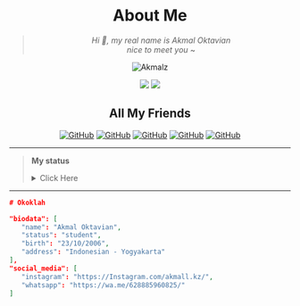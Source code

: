 <h1 align="center">About Me</h1>

<div align="center">

> _Hi :wave:, my real name is Akmal Oktavian<br>nice to meet you_ ~

</div>

<p align="center">
  <img src="http://readme-typing-svg.herokuapp.com?color=%230B80F7&center=true&vCenter=true&multiline=false&lines=Student.;Love+anything.;Still+learning+programming.;Thank+you~" alt="Akmalz">
</p>

<div align="center">
 
<a href="https://wa.me/qr/MJ5QGFNI7ATVG1" target="blank"><img src="https://img.shields.io/badge/Whatsapp-30302f?style=social&logo=whatsapp" /></a>
<a href="http://www.instagram.com/akmall.kz" target="blank"><img src="https://img.shields.io/badge/Instagram-30302f?style=social&logo=instagram" /></a>
<br>
  
<h2 align="center">All My Friends</h2>

<a href="https://github.com/ramlan404"><img alt="GitHub" src="https://img.shields.io/badge/ramlan%20-%23121011.svg?&style=for-the-badge&logo=github&logoColor=white"></a>
<a href="https://github.com/Arugaz"><img alt="GitHub" src="https://img.shields.io/badge/Arga%20-%23121011.svg?&style=for-the-badge&logo=github&logoColor=white"></a>
<a href="https://github.com/ravel-iska"><img alt="GitHub" src="https://img.shields.io/badge/bagus%20-%23121011.svg?&style=for-the-badge&logo=github&logoColor=white"></a>
<a href="https://github.com/BryanRfly"><img alt="GitHub" src="https://img.shields.io/badge/Bryan%20-%23121011.svg?&style=for-the-badge&logo=github&logoColor=white"></a>
<a href="https://github.com/rizkiramadhan4617"><img alt="GitHub" src="https://img.shields.io/badge/rizki-ramadhan%20-%23121011.svg?&style=for-the-badge&logo=github&logoColor=white"></a>
<!--
    <img src="https://hits.seeyoufarm.com/api/count/incr/badge.svg url=https%3A%2F%2Fgithub.com%2FAkmallxx&count_bg=green&title_bg=%23555555&icon=probot.svg&icon_color=white&title=Visitor&edge_flat=false"/></a>
    <img alt="Age" src="https://img.shields.io/badge/Age-15-blue.svg"/>
-->
</div>

---

> **My status** <details><summary>Click Here</summary><img src="https://metrics.lecoq.io/akmallxx?template=classic&followup=1&isocalendar=1&languages=1&isocalendar.duration=half-year&config.timezone=Asia%2FIndonesian"></details>

---

```json
# Okoklah

"biodata": [
   "name": "Akmal Oktavian",
   "status": "student",
   "birth": "23/10/2006",
   "address": "Indonesian - Yogyakarta"
],
"social_media": [
   "instagram": "https://Instagram.com/akmall.kz/",
   "whatsapp": "https://wa.me/628885960825/"
]
